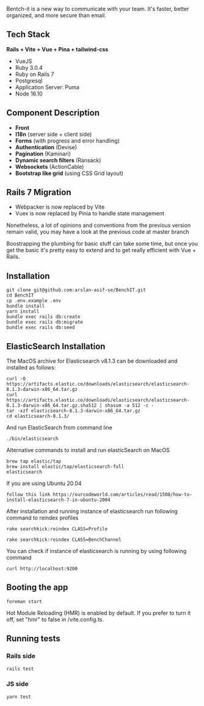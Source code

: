 Bentch-it is a new way to communicate with your team. It's faster, better organized, and more secure than email.

## Tech Stack

**Rails + Vite + Vue + Pina + tailwind-css**

- VueJS
- Ruby 3.0.4
- Ruby on Rails 7
- Postgresql
- Application Server: Puma
- Node 16.10


## Component Description


- **Front**
- **I18n** (server side + client side)
- **Forms** (with progress and error handling)
- **Authentication** (Devise)
- **Pagination** (Kaminari)
- **Dynamic search filters** (Ransack)
- **Websockets** (ActionCable)
- **Bootstrap like grid** (using CSS Grid layout)

## Rails 7 Migration

- Webpacker is now replaced by Vite
- Vuex is now replaced by Pinia to handle state management

Nonetheless, a lot of opinions and conventions from the previous version remain valid, you may have a look at the previous code at master branch

Boostrapping the plumbing for basic stuff can take some time, but once you get the basic it's
pretty easy to extend and to get really efficient with Vue + Rails.

## Installation

```
git clone git@github.com:arslan-asif-se/BenchIT.git
cd BenchIT
cp .env.example .env
bundle install
yarn install
bundle exec rails db:create
bundle exec rails db:migrate
bundle exec rails db:seed
```
## ElasticSearch Installation


The MacOS archive for Elasticsearch v8.1.3 can be downloaded and installed as follows:
```
curl -O https://artifacts.elastic.co/downloads/elasticsearch/elasticsearch-8.1.3-darwin-x86_64.tar.gz
curl https://artifacts.elastic.co/downloads/elasticsearch/elasticsearch-8.1.3-darwin-x86_64.tar.gz.sha512 | shasum -a 512 -c -
tar -xzf elasticsearch-8.1.3-darwin-x86_64.tar.gz
cd elasticsearch-8.1.3/
```

And run ElasticSearch from command line
```
./bin/elasticsearch
```

Alternative commands to install and run elasticSearch on MacOS
```
brew tap elastic/tap
brew install elastic/tap/elasticsearch-full
elasticsearch
```

If you are using Ubuntu 20.04
```
follow this link https://ourcodeworld.com/articles/read/1508/how-to-install-elasticsearch-7-in-ubuntu-2004
```
After installation and running instance of elasticsearch run following command to reindex profiles
```
rake searchkick:reindex CLASS=Profile

rake searchkick:reindex CLASS=BenchChannel
```
You can check if instance of elasticsearch is running by using following command
```
curl http://localhost:9200
```
## Booting the app

```
foreman start
```

Hot Module Reloading (HMR) is enabled by default. If you prefer to turn it off, set "hmr" to false
in /vite.config.ts.
## Running tests

### Rails side

```
rails test
```

### JS side

```
yarn test
```


